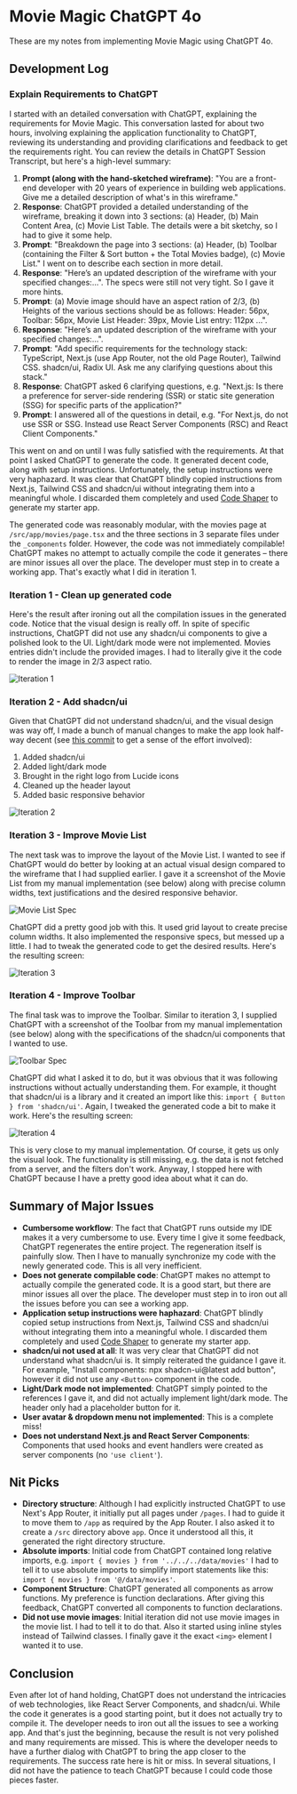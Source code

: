 # Movie Magic ChatGPT 4o

These are my notes from implementing Movie Magic using ChatGPT 4o.

## Development Log

### Explain Requirements to ChatGPT

I started with an detailed conversation with ChatGPT, explaining the
requirements for Movie Magic. This conversation lasted for about two hours,
involving explaining the application functionality to ChatGPT, reviewing its
understanding and providing clarifications and feedback to get the requirements
right. You can review the details in ChatGPT Session Transcript, but here's a
high-level summary:

1. **Prompt (along with the hand-sketched wireframe)**: "You are a front-end
   developer with 20 years of experience in building web applications. Give me a
   detailed description of what's in this wireframe."
2. **Response**: ChatGPT provided a detailed understanding of the wireframe,
   breaking it down into 3 sections: (a) Header, (b) Main Content Area, (c)
   Movie List Table. The details were a bit sketchy, so I had to give it some
   help.
3. **Prompt**: "Breakdown the page into 3 sections: (a) Header, (b) Toolbar
   (containing the Filter & Sort button + the Total Movies badge), (c) Movie
   List." I went on to describe each section in more detail.
4. **Response**: "Here’s an updated description of the wireframe with your
   specified changes:...". The specs were still not very tight. So I gave it
   more hints.
5. **Prompt**: (a) Movie image should have an aspect ration of 2/3, (b) Heights
   of the various sections should be as follows: Header: 56px, Toolbar: 56px,
   Movie List Header: 39px, Movie List entry: 112px ...".
6. **Response**: "Here’s an updated description of the wireframe with your
   specified changes:...".
7. **Prompt**: "Add specific requirements for the technology stack: TypeScript,
   Next.js (use App Router, not the old Page Router), Tailwind CSS. shadcn/ui,
   Radix UI. Ask me any clarifying questions about this stack."
8. **Response**: ChatGPT asked 6 clarifying questions, e.g. "Next.js: Is there a
   preference for server-side rendering (SSR) or static site generation (SSG)
   for specific parts of the application?"
9. **Prompt**: I answered all of the questions in detail, e.g. "For Next.js, do
   not use SSR or SSG. Instead use React Server Components (RSC) and React
   Client Components."

This went on and on until I was fully satisfied with the requirements. At that
point I asked ChatGPT to generate the code. It generated decent code, along with
setup instructions. Unfortunately, the setup instructions were very haphazard.
It was clear that ChatGPT blindly copied instructions from Next.js, Tailwind CSS
and shadcn/ui without integrating them into a meaningful whole. I discarded them
completely and used
[Code Shaper](https://www.code-shaper.dev/docs/getting-started/create-a-new-repo)
to generate my starter app.

The generated code was reasonably modular, with the movies page at
`/src/app/movies/page.tsx` and the three sections in 3 separate files under the
`_components` folder. However, the code was not immediately compilable! ChatGPT
makes no attempt to actually compile the code it generates – there are minor
issues all over the place. The developer must step in to create a working app.
That's exactly what I did in iteration 1.

### Iteration 1 - Clean up generated code

Here's the result after ironing out all the compilation issues in the generated
code. Notice that the visual design is really off. In spite of specific
instructions, ChatGPT did not use any shadcn/ui components to give a polished
look to the UI. Light/dark mode were not implemented. Movies entries didn't
include the provided images. I had to literally give it the code to render the
image in 2/3 aspect ratio.

![Iteration 1](assets/iteration-1.png)

### Iteration 2 - Add shadcn/ui

Given that ChatGPT did not understand shadcn/ui, and the visual design was way
off, I made a bunch of manual changes to make the app look half-way decent (see
[this commit](https://github.com/nareshbhatia/movie-magic-ai/commit/e6eb6579f4cc36d6cc4094f0fa5317d74c289e38)
to get a sense of the effort involved):

1. Added shadcn/ui
2. Added light/dark mode
3. Brought in the right logo from Lucide icons
4. Cleaned up the header layout
5. Added basic responsive behavior

![Iteration 2](assets/iteration-2.png)

### Iteration 3 - Improve Movie List

The next task was to improve the layout of the Movie List. I wanted to see if
ChatGPT would do better by looking at an actual visual design compared to the
wireframe that I had supplied earlier. I gave it a screenshot of the Movie List
from my manual implementation (see below) along with precise column widths, text
justifications and the desired responsive behavior.

![Movie List Spec](assets/movie-list-spec.png)

ChatGPT did a pretty good job with this. It used grid layout to create precise
column widths. It also implemented the responsive specs, but messed up a little.
I had to tweak the generated code to get the desired results. Here's the
resulting screen:

![Iteration 3](assets/iteration-3.png)

### Iteration 4 - Improve Toolbar

The final task was to improve the Toolbar. Similar to iteration 3, I supplied
ChatGPT with a screenshot of the Toolbar from my manual implementation (see
below) along with the specifications of the shadcn/ui components that I wanted
to use.

![Toolbar Spec](assets/toolbar-spec.png)

ChatGPT did what I asked it to do, but it was obvious that it was following
instructions without actually understanding them. For example, it thought that
shadcn/ui is a library and it created an import like this:
`import { Button } from 'shadcn/ui'`. Again, I tweaked the generated code a bit
to make it work. Here's the resulting screen:

![Iteration 4](assets/iteration-4.png)

This is very close to my manual implementation. Of course, it gets us only the
visual look. The functionality is still missing, e.g. the data is not fetched
from a server, and the filters don't work. Anyway, I stopped here with ChatGPT
because I have a pretty good idea about what it can do.

## Summary of Major Issues

- **Cumbersome workflow**: The fact that ChatGPT runs outside my IDE makes it a
  very cumbersome to use. Every time I give it some feedback, ChatGPT
  regenerates the entire project. The regeneration itself is painfully slow.
  Then I have to manually synchronize my code with the newly generated code.
  This is all very inefficient.
- **Does not generate compilable code**: ChatGPT makes no attempt to actually
  compile the generated code. It is a good start, but there are minor issues all
  over the place. The developer must step in to iron out all the issues before
  you can see a working app.
- **Application setup instructions were haphazard**: ChatGPT blindly copied
  setup instructions from Next.js, Tailwind CSS and shadcn/ui without
  integrating them into a meaningful whole. I discarded them completely and used
  [Code Shaper](https://www.code-shaper.dev/docs/getting-started/create-a-new-repo)
  to generate my starter app.
- **shadcn/ui not used at all**: It was very clear that ChatGPT did not
  understand what shadcn/ui is. It simply reiterated the guidance I gave it. For
  example, "Install components: npx shadcn-ui@latest add button", however it did
  not use any `<Button>` component in the code.
- **Light/Dark mode not implemented**: ChatGPT simply pointed to the references
  I gave it, and did not actually implement light/dark mode. The header only had
  a placeholder button for it.
- **User avatar & dropdown menu not implemented**: This is a complete miss!
- **Does not understand Next.js and React Server Components**: Components that
  used hooks and event handlers were created as server components (no
  `'use client'`).

## Nit Picks

- **Directory structure**: Although I had explicitly instructed ChatGPT to use
  Next's App Router, it initially put all pages under `/pages`. I had to guide
  it to move them to `/app` as required by the App Router. I also asked it to
  create a `/src` directory above `app`. Once it understood all this, it
  generated the right directory structure.
- **Absolute imports**: Initial code from ChatGPT contained long relative
  imports, e.g. `import { movies } from '../../../data/movies'` I had to tell it
  to use absolute imports to simplify import statements like this:
  `import { movies } from '@/data/movies'`.
- **Component Structure**: ChatGPT generated all components as arrow functions.
  My preference is function declarations. After giving this feedback, ChatGPT
  converted all components to function declarations.
- **Did not use movie images**: Initial iteration did not use movie images in
  the movie list. I had to tell it to do that. Also it started using inline
  styles instead of Tailwind classes. I finally gave it the exact `<img>`
  element I wanted it to use.

## Conclusion

Even after lot of hand holding, ChatGPT does not understand the intricacies of
web technologies, like React Server Components, and shadcn/ui. While the code it
generates is a good starting point, but it does not actually try to compile it.
The developer needs to iron out all the issues to see a working app. And that's
just the beginning, because the result is not very polished and many
requirements are missed. This is where the developer needs to have a further
dialog with ChatGPT to bring the app closer to the requirements. The success
rate here is hit or miss. In several situations, I did not have the patience to
teach ChatGPT because I could code those pieces faster.
